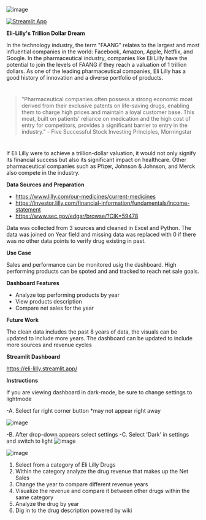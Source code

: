 ![image](https://github.com/Tower-Babel/Lilly_Consolidated/assets/123087201/c866632e-63f9-47f1-a9df-80a4d1b40c9e)

[![Streamlit App](https://static.streamlit.io/badges/streamlit_badge_black_white.svg)](https://eli-lilly.streamlit.app/)

**Eli-Lilly's Trillion Dollar Dream**

In the technology industry, the term "FAANG" relates to the largest and most influential companies in the world: Facebook, Amazon, Apple, Netflix, and Google. 
In the pharmaceutical industry, companies like Eli Lilly have the potential to join the levels of FAANG if they reach a valuation of 1 trillion dollars. As one of the leading pharmaceutical companies, Eli Lilly has a good history of innovation and a diverse portfolio of products.
#
>"Pharmaceutical companies often possess a strong economic moat derived from their exclusive patents on life-saving drugs, enabling them to charge high prices and maintain a loyal customer base. This moat, built on patients' reliance on medication and the high cost of entry for competitors, provides a significant barrier to entry in the industry." - Five Successful Stock Investing Principles, Morningstar
#
If Eli Lilly were to achieve a trillion-dollar valuation, it would not only signify its financial success but also its significant impact on healthcare. Other pharmaceutical companies such as Pfizer, Johnson & Johnson, and Merck also compete in the industry. 

**Data Sources and Preparation**
- https://www.lilly.com/our-medicines/current-medicines
- https://investor.lilly.com/financial-information/fundamentals/income-statement
- https://www.sec.gov/edgar/browse/?CIK=59478

Data was collected from 3 sources and cleaned in Excel and Python. The data was joined on Year field and missing data was replaced with 0 if there was no other data points to verify drug existing in past.

 **Use Case**
 
 Sales and performance can be monitored usig the dashboard. High performing products can be spoted and and tracked to reach net sale goals.

 **Dashboard Features**
 - Analyze top performing products by year
 - View products description
 - Compare net sales for the year

**Future Work**

The clean data includes the past 8 years of data, the visuals can be updated to include more years. The dashboard can be updated to include more sources and revenue cycles

**Streamlit Dashboard**

https://eli-lilly.streamlit.app/

**Instructions**

If you are viewing dashboard in dark-mode, be sure to change settings to lightmode

-A. Select far right corner button *may not appear right away

![image](https://github.com/Tower-Babel/Lilly_Consolidated/assets/123087201/6551e0b6-d5eb-4ddc-84c7-6c235009938e)



-B. After drop-down appears select settings
-C. Select 'Dark' in settings and switch to light
![image](https://github.com/Tower-Babel/Lilly_Consolidated/assets/123087201/1d984a5a-ac2b-46e0-960b-b2e4a9bbf8d8)

![image](https://github.com/Tower-Babel/Lilly_Consolidated/assets/123087201/7b49bd8c-af96-45af-818c-34580aa47ab8)

1. Select from a category of Eli Lilly Drugs
2. Within the category analyze the drug revenue that makes up the Net Sales
3. Change the year to compare different revenue years
4. Visualize the revenue and compare it between other drugs within the same category
5. Analyze the drug by year
6. Dig in to the drug description powered by wiki

